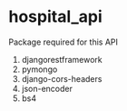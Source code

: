 # hospital_api

Package required for this API

1. djangorestframework
2. pymongo
3. django-cors-headers
4. json-encoder
5. bs4
